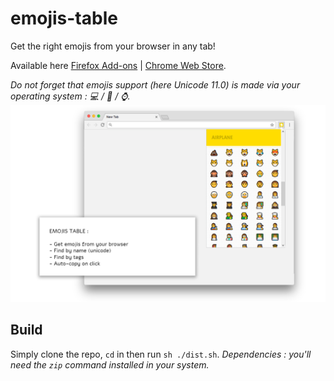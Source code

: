 # emojis-table
Get the right emojis from your browser in any tab!

Available here [Firefox Add-ons](https://addons.mozilla.org/firefox/addon/emojis-table/) | [Chrome Web Store](https://chrome.google.com/webstore/detail/lkpflloaceieinnhchbmfefimjliigcj/).

_Do not forget that emojis support (here Unicode 11.0) is made via your operating system : 💻 / 📱 / ⌚._
![emojis-table Screenshot](emojis-table-screenshot.png)

## Build
Simply clone the repo, ``cd`` in then run ``sh ./dist.sh``.
*Dependencies : you'll need the `zip` command installed in your system.*